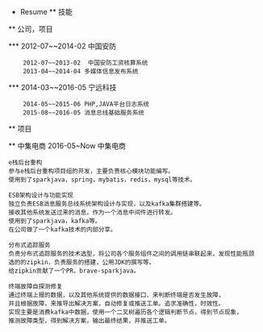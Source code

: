 * Resume
** 技能


** 
公司，项目

*** 2012-07~~2014-02  中国安防

        2012-07~~2013-02  中国安防工资核算系统
        2013-04~~2014-04 多媒体信息发布系统
*** 2014-03~~2016-05   宁远科技

        2014-05~~2015-06 PHP,JAVA平台日志系统
        2015-08~~2016-05 消息总线基础服务系统
    
** 项目

** 中集电商
    2016-05~Now 中集电商
    
    e栈后台重构
    参与e栈后台重构项目组的开发，主要负责核心模块功能编写。
    使用到了sparkjava，spring，mybatis，redis，mysql等技术。
    
    ESB架构设计与功能实现
    独立负责ESB消息服务总线系统架构设计与实现，以及kafka集群搭建等。
    接收其他系统发送过来的消息，作为一个消息中间件进行转发。
    使用到了sparkjava，kafka等。
    在公司做了一个kafka技术的内部分享。
    
    分布式追踪服务
    负责分布式追踪服务的技术选型，将公司各个服务组件之间的调用链串联起来，发现性能瓶颈
    选的的zipkin，负责服务的搭建，公用JDK的撰写等。
    给zipkin贡献了一个PR，brave-sparkjava。
    
    终端故障自探测修复
    通过终端上报的数据，以及其他系统提供的数据接口，来判断终端是否发生故障，
    并且根据故障，来推导出解决方案，自动修复或推送工单。追求准确性，时效性。
    实现主要是消费kafka中数据，使用一个二叉树遍历各个逻辑判断节点，得到节点现象，
    推测故障类型，得到解决方案，输出最终结果，并推送工单。
    
